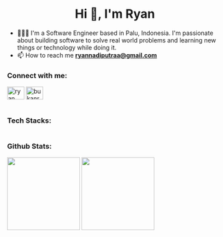 <h1 align="center">Hi 👋, I'm Ryan</h1>

- 🧑🏻‍💻 I'm a Software Engineer based in Palu, Indonesia. I'm passionate about building software to solve real world problems and learning new things or technology while doing it.
- 📫 How to reach me **ryannadiputraa@gmail.com**

<h3 align="left">Connect with me:</h3>
<p align="left">
<a href="https://linkedin.com/in/ryanadiputraa" target="blank"><img align="center" src="https://raw.githubusercontent.com/rahuldkjain/github-profile-readme-generator/master/src/images/icons/Social/linked-in-alt.svg" alt="ryan adi putra" height="30" width="40" /></a>
<a href="https://instagram.com/bukanryan" target="blank"><img align="center" src="https://raw.githubusercontent.com/rahuldkjain/github-profile-readme-generator/master/src/images/icons/Social/instagram.svg" alt="bukanryan" height="30" width="40" /></a>
</p>

#

<h3 align="left">Tech Stacks:</h3>
<div style="display: flex;">
  <img src="https://img.shields.io/badge/Go-00ADD8?style=for-the-badge&logo=go&logoColor=white" alt=""/>
  <img src="https://img.shields.io/badge/Node.js-339933?style=for-the-badge&logo=nodedotjs&logoColor=white" alt=""/>
  <img src="https://img.shields.io/badge/React-20232A?style=for-the-badge&logo=react&logoColor=61DAFB" alt=""/>
  <img src="https://img.shields.io/badge/next.js-000000?style=for-the-badge&logo=nextdotjs&logoColor=white" alt=""/>
  <img src="https://img.shields.io/badge/PostgreSQL-316192?style=for-the-badge&logo=postgresql&logoColor=white" alt=""/>
  <img src="https://img.shields.io/badge/MongoDB-4EA94B?style=for-the-badge&logo=mongodb&logoColor=white" alt=""/>
  <img src="https://img.shields.io/badge/Docker-2CA5E0?style=for-the-badge&logo=docker&logoColor=white" alt=""/>
  <img src="https://img.shields.io/badge/Redis-DC382D?style=for-the-badge&logo=redis&logoColor=white" alt=""/>
  <img src="https://img.shields.io/badge/Javascript-323330?style=for-the-badge&logo=javascript&logoColor=F7DF1E" alt=""/>
  <img src="https://img.shields.io/badge/Typescript-007ACC?style=for-the-badge&logo=typescript&logoColor=white" alt=""/>
  <img src="https://img.shields.io/badge/Tailwind_CSS-38B2AC?style=for-the-badge&logo=tailwind-css&logoColor=white" alt=""/>
  <img src="https://img.shields.io/badge/Git-E44C30?style=for-the-badge&logo=git&logoColor=white" alt=""/>
</div>

<h3 align="left">Github Stats:</h3>
<div align="left">
  <img align="center" height="170" src="https://github-readme-streak-stats.herokuapp.com/?user=ryanadiputraa&theme=react" />
   <img align="center" height="170" src="https://github-readme-stats.vercel.app/api/top-langs/?username=ryanadiputraa&layout=compact&langs_count=16&theme=react"/>
</div>
